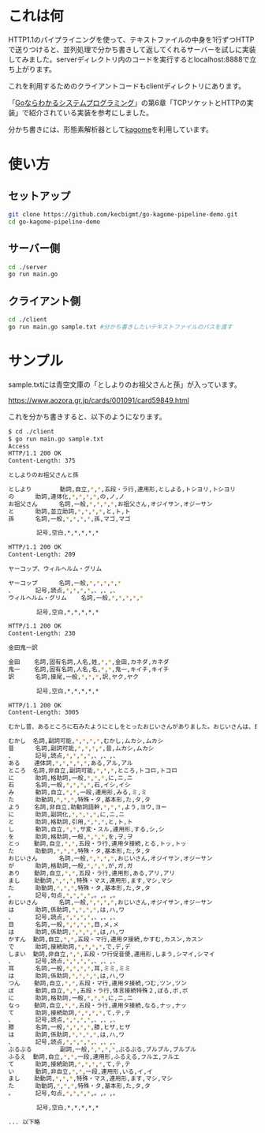 # これは何
HTTP1.1のパイプライニングを使って、テキストファイルの中身を1行ずつHTTPで送りつけると、並列処理で分かち書きして返してくれるサーバーを試しに実装してみました。serverディレクトリ内のコードを実行するとlocalhost:8888で立ち上がります。

これを利用するためのクライアントコードもclientディレクトリにあります。

「[Goならわかるシステムプログラミング](https://www.lambdanote.com/products/go)」の第6章「TCPソケットとHTTPの実装」で紹介されている実装を参考にしました。

分かち書きには、形態素解析器として[kagome](https://github.com/ikawaha/kagome)を利用しています。

# 使い方

## セットアップ
```bash
git clone https://github.com/kecbigmt/go-kagome-pipeline-demo.git
cd go-kagome-pipeline-demo
```

## サーバー側
```bash
cd ./server
go run main.go
```

## クライアント側
```bash
cd ./client
go run main.go sample.txt #分かち書きしたいテキストファイルのパスを渡す
```

# サンプル
sample.txtには青空文庫の「としよりのお祖父さんと孫」が入っています。

https://www.aozora.gr.jp/cards/001091/card59849.html

これを分かち書きすると、以下のようになります。

```bash
$ cd ./client
$ go run main.go sample.txt
Access
HTTP/1.1 200 OK
Content-Length: 375

としよりのお祖父さんと孫

としより        動詞,自立,*,*,五段・ラ行,連用形,としよる,トシヨリ,トシヨリ
の      助詞,連体化,*,*,*,*,の,ノ,ノ
お祖父さん      名詞,一般,*,*,*,*,お祖父さん,オジイサン,オジーサン
と      助詞,並立助詞,*,*,*,*,と,ト,ト
孫      名詞,一般,*,*,*,*,孫,マゴ,マゴ

        記号,空白,*,*,*,*,*

HTTP/1.1 200 OK
Content-Length: 209

ヤーコップ、ウィルヘルム・グリム

ヤーコップ      名詞,一般,*,*,*,*,*
、      記号,読点,*,*,*,*,、,、,、
ウィルヘルム・グリム    名詞,一般,*,*,*,*,*

        記号,空白,*,*,*,*,*

HTTP/1.1 200 OK
Content-Length: 230

金田鬼一訳

金田    名詞,固有名詞,人名,姓,*,*,金田,カネダ,カネダ
鬼一    名詞,固有名詞,人名,名,*,*,鬼一,キイチ,キイチ
訳      名詞,接尾,一般,*,*,*,訳,ヤク,ヤク

        記号,空白,*,*,*,*,*

HTTP/1.1 200 OK
Content-Length: 3005

むかし昔、あるところに石みたようにとしをとったおじいさんがありました。おじいさんは、目はかすんでしまい、耳はつんぼになって、膝は、ぶるぶるふるえていました。

むかし  名詞,副詞可能,*,*,*,*,むかし,ムカシ,ムカシ
昔      名詞,副詞可能,*,*,*,*,昔,ムカシ,ムカシ
、      記号,読点,*,*,*,*,、,、,、
ある    連体詞,*,*,*,*,*,ある,アル,アル
ところ  名詞,非自立,副詞可能,*,*,*,ところ,トコロ,トコロ
に      助詞,格助詞,一般,*,*,*,に,ニ,ニ
石      名詞,一般,*,*,*,*,石,イシ,イシ
み      動詞,自立,*,*,一段,連用形,みる,ミ,ミ
た      助動詞,*,*,*,特殊・タ,基本形,た,タ,タ
よう    名詞,非自立,助動詞語幹,*,*,*,よう,ヨウ,ヨー
に      助詞,副詞化,*,*,*,*,に,ニ,ニ
と      助詞,格助詞,引用,*,*,*,と,ト,ト
し      動詞,自立,*,*,サ変・スル,連用形,する,シ,シ
を      助詞,格助詞,一般,*,*,*,を,ヲ,ヲ
とっ    動詞,自立,*,*,五段・ラ行,連用タ接続,とる,トッ,トッ
た      助動詞,*,*,*,特殊・タ,基本形,た,タ,タ
おじいさん      名詞,一般,*,*,*,*,おじいさん,オジイサン,オジーサン
が      助詞,格助詞,一般,*,*,*,が,ガ,ガ
あり    動詞,自立,*,*,五段・ラ行,連用形,ある,アリ,アリ
まし    助動詞,*,*,*,特殊・マス,連用形,ます,マシ,マシ
た      助動詞,*,*,*,特殊・タ,基本形,た,タ,タ
。      記号,句点,*,*,*,*,。,。,。
おじいさん      名詞,一般,*,*,*,*,おじいさん,オジイサン,オジーサン
は      助詞,係助詞,*,*,*,*,は,ハ,ワ
、      記号,読点,*,*,*,*,、,、,、
目      名詞,一般,*,*,*,*,目,メ,メ
は      助詞,係助詞,*,*,*,*,は,ハ,ワ
かすん  動詞,自立,*,*,五段・マ行,連用タ接続,かすむ,カスン,カスン
で      助詞,接続助詞,*,*,*,*,で,デ,デ
しまい  動詞,非自立,*,*,五段・ワ行促音便,連用形,しまう,シマイ,シマイ
、      記号,読点,*,*,*,*,、,、,、
耳      名詞,一般,*,*,*,*,耳,ミミ,ミミ
は      助詞,係助詞,*,*,*,*,は,ハ,ワ
つん    動詞,自立,*,*,五段・マ行,連用タ接続,つむ,ツン,ツン
ぼ      動詞,自立,*,*,五段・ラ行,体言接続特殊２,ぼる,ボ,ボ
に      助詞,格助詞,一般,*,*,*,に,ニ,ニ
なっ    動詞,自立,*,*,五段・ラ行,連用タ接続,なる,ナッ,ナッ
て      助詞,接続助詞,*,*,*,*,て,テ,テ
、      記号,読点,*,*,*,*,、,、,、
膝      名詞,一般,*,*,*,*,膝,ヒザ,ヒザ
は      助詞,係助詞,*,*,*,*,は,ハ,ワ
、      記号,読点,*,*,*,*,、,、,、
ぶるぶる        副詞,一般,*,*,*,*,ぶるぶる,ブルブル,ブルブル
ふるえ  動詞,自立,*,*,一段,連用形,ふるえる,フルエ,フルエ
て      助詞,接続助詞,*,*,*,*,て,テ,テ
い      動詞,非自立,*,*,一段,連用形,いる,イ,イ
まし    助動詞,*,*,*,特殊・マス,連用形,ます,マシ,マシ
た      助動詞,*,*,*,特殊・タ,基本形,た,タ,タ
。      記号,句点,*,*,*,*,。,。,。

        記号,空白,*,*,*,*,*

... 以下略
```